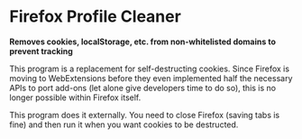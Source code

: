 # Firefox Profile Cleaner

**Removes cookies, localStorage, etc. from non-whitelisted domains to prevent tracking**

This program is a replacement for self-destructing cookies. Since Firefox is
moving to WebExtensions before they even implemented half the necessary APIs to
port add-ons (let alone give developers time to do so), this is no longer
possible within Firefox itself.

This program does it externally. You need to close Firefox (saving tabs is
fine) and then run it when you want cookies to be destructed.


